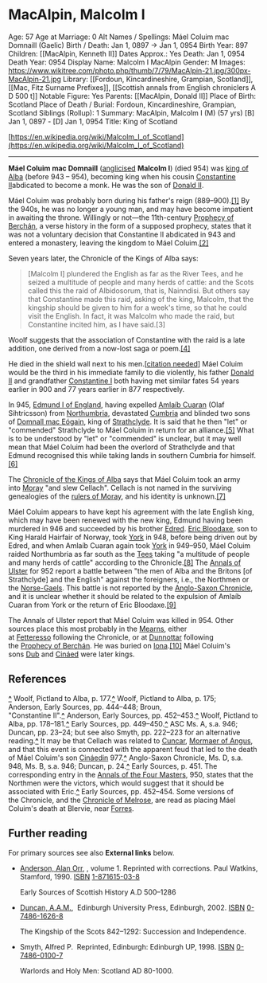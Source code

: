 # MacAlpin, Malcolm I

Age: 57
Age at Marriage: 0
Alt Names / Spellings: Máel Coluim mac Domnaill (Gaelic)
Birth / Death: Jan 1, 0897 → Jan 1, 0954
Birth Year: 897
Children: [[MacAlpin, Kenneth II]]
Dates Approx.: Yes
Death: Jan 1, 0954
Death Year: 0954
Display Name: Malcolm I MacAlpin
Gender: M
Images: https://www.wikitree.com/photo.php/thumb/7/79/MacAlpin-21.jpg/300px-MacAlpin-21.jpg
Library: [[Fordoun, Kincardineshire, Grampian, Scotland]], [[Mac, Fitz Surname Prefixes]], [[Scottish annals from English chroniclers A D 500 t]]
Notable Figure: Yes
Parents: [[MacAlpin, Donald II]]
Place of Birth: Scotland
Place of Death / Burial: Fordoun, Kincardineshire, Grampian, Scotland
Siblings (Rollup): 1
Summary: MacAlpin, Malcolm I (M) (57 yrs)
[B] Jan 1, 0897 - [D] Jan 1, 0954
Title: King of Scotland

[https://en.wikipedia.org/wiki/Malcolm_I_of_Scotland](https://en.wikipedia.org/wiki/Malcolm_I_of_Scotland)

---

**Máel Coluim mac Domnaill** ([anglicised](https://en.wikipedia.org/wiki/Anglicised) **Malcolm I**) (died 954) was [king of Alba](https://en.wikipedia.org/wiki/King_of_Alba) (before 943 – 954), becoming king when his cousin [Constantine II](https://en.wikipedia.org/wiki/Constantine_II_of_Scotland)abdicated to become a monk. He was the son of [Donald II](https://en.wikipedia.org/wiki/Donald_II).

Máel Coluim was probably born during his father's reign (889–900).[[1]](https://en.wikipedia.org/wiki/Malcolm_I#cite_note-1) By the 940s, he was no longer a young man, and may have become impatient in awaiting the throne. Willingly or not—the 11th-century [Prophecy of Berchán](https://en.wikipedia.org/wiki/Prophecy_of_Berch%C3%A1n), a verse history in the form of a supposed prophecy, states that it was not a voluntary decision that Constantine II abdicated in 943 and entered a monastery, leaving the kingdom to Máel Coluim.[[2]](https://en.wikipedia.org/wiki/Malcolm_I#cite_note-2)

Seven years later, the Chronicle of the Kings of Alba says:

> [Malcolm I] plundered the English as far as the River Tees, and he seized a multitude of people and many herds of cattle: and the Scots called this the raid of Albidosorum, that is, Nainndisi. But others say that Constantine made this raid, asking of the king, Malcolm, that the kingship should be given to him for a week's time, so that he could visit the English. In fact, it was Malcolm who made the raid, but Constantine incited him, as I have said.[3]

Woolf suggests that the association of Constantine with the raid is a late addition, one derived from a now-lost saga or poem.[[4]](https://en.wikipedia.org/wiki/Malcolm_I#cite_note-4)

He died in the shield wall next to his men.[[citation needed](https://en.wikipedia.org/wiki/Wikipedia:Citation_needed)] Máel Coluim would be the third in his immediate family to die violently, his father [Donald II](https://en.wikipedia.org/wiki/Donald_II_of_Scotland) and grandfather [Constantine I](https://en.wikipedia.org/wiki/Constantine_I_of_Scotland) both having met similar fates 54 years earlier in 900 and 77 years earlier in 877 respectively.

In 945, [Edmund I of England](https://en.wikipedia.org/wiki/Edmund_I_of_England), having expelled [Amlaíb Cuaran](https://en.wikipedia.org/wiki/Olaf_Cuaran) (Olaf Sihtricsson) from [Northumbria](https://en.wikipedia.org/wiki/Northumbria), devastated [Cumbria](https://en.wikipedia.org/wiki/Cumbria) and blinded two sons of [Domnall mac Eógain](https://en.wikipedia.org/wiki/Domnall_III_of_Strathclyde), king of [Strathclyde](https://en.wikipedia.org/wiki/Kingdom_of_Strathclyde). It is said that he then "let" or "commended" Strathclyde to Máel Coluim in return for an alliance.[[5]](https://en.wikipedia.org/wiki/Malcolm_I#cite_note-5) What is to be understood by "let" or "commended" is unclear, but it may well mean that Máel Coluim had been the overlord of Strathclyde and that Edmund recognised this while taking lands in southern Cumbria for himself.[[6]](https://en.wikipedia.org/wiki/Malcolm_I#cite_note-6)

The [Chronicle of the Kings of Alba](https://en.wikipedia.org/wiki/Chronicle_of_the_Kings_of_Alba) says that Máel Coluim took an army into [Moray](https://en.wikipedia.org/wiki/Mormaerdom_of_Moray) "and slew Cellach". Cellach is not named in the surviving genealogies of the [rulers of Moray](https://en.wikipedia.org/wiki/Mormaer_of_Moray), and his identity is unknown.[[7]](https://en.wikipedia.org/wiki/Malcolm_I#cite_note-7)

Máel Coluim appears to have kept his agreement with the late English king, which may have been renewed with the new king, Edmund having been murdered in 946 and succeeded by his brother [Edred](https://en.wikipedia.org/wiki/Edred_of_England). [Eric Bloodaxe](https://en.wikipedia.org/wiki/Eric_Bloodaxe), son to King Harald Hairfair of Norway, took [York](https://en.wikipedia.org/wiki/York) in 948, before being driven out by Edred, and when Amlaíb Cuaran again took [York](https://en.wikipedia.org/wiki/York) in 949–950, Máel Coluim raided Northumbria as far south as the [Tees](https://en.wikipedia.org/wiki/River_Tees) taking "a multitude of people and many herds of cattle" according to the Chronicle.[[8]](https://en.wikipedia.org/wiki/Malcolm_I#cite_note-8) The [Annals of Ulster](https://en.wikipedia.org/wiki/Annals_of_Ulster) for 952 report a battle between "the men of Alba and the Britons [of Strathclyde] and the English" against the foreigners, i.e., the Northmen or the [Norse-Gaels](https://en.wikipedia.org/wiki/Norse-Gaels). This battle is not reported by the [Anglo-Saxon Chronicle](https://en.wikipedia.org/wiki/Anglo-Saxon_Chronicle), and it is unclear whether it should be related to the expulsion of Amlaíb Cuaran from York or the return of Eric Bloodaxe.[[9]](https://en.wikipedia.org/wiki/Malcolm_I#cite_note-9)

The Annals of Ulster report that Máel Coluim was killed in 954. Other sources place this most probably in the [Mearns](https://en.wikipedia.org/wiki/Kincardineshire), either at [Fetteresso](https://en.wikipedia.org/wiki/Fetteresso_Castle) following the Chronicle, or at [Dunnottar](https://en.wikipedia.org/wiki/Dunnottar) following the [Prophecy of Berchán](https://en.wikipedia.org/wiki/Prophecy_of_Berch%C3%A1n). He was buried on [Iona](https://en.wikipedia.org/wiki/Iona).[[10]](https://en.wikipedia.org/wiki/Malcolm_I#cite_note-10) Máel Coluim's sons [Dub](https://en.wikipedia.org/wiki/Dub,_King_of_Scotland) and [Cináed](https://en.wikipedia.org/wiki/Kenneth_II_of_Scotland) were later kings.

## References

**[^](https://en.wikipedia.org/wiki/Malcolm_I#cite_ref-1)** Woolf, Pictland to Alba, p. 177.**[^](https://en.wikipedia.org/wiki/Malcolm_I#cite_ref-2)** Woolf, Pictland to Alba, p. 175; Anderson, Early Sources, pp. 444–448; Broun, "Constantine II".**[^](https://en.wikipedia.org/wiki/Malcolm_I#cite_ref-3)** Anderson, Early Sources, pp. 452–453.**[^](https://en.wikipedia.org/wiki/Malcolm_I#cite_ref-4)** Woolf, Pictland to Alba, pp. 178–181.**[^](https://en.wikipedia.org/wiki/Malcolm_I#cite_ref-5)** Early Sources, pp. 449–450.**[^](https://en.wikipedia.org/wiki/Malcolm_I#cite_ref-6)** ASC Ms. A, s.a. 946; Duncan, pp. 23–24; but see also Smyth, pp. 222–223 for an alternative reading.**[^](https://en.wikipedia.org/wiki/Malcolm_I#cite_ref-7)** It may be that Cellach was related to [Cuncar](https://en.wikipedia.org/wiki/Cuncar_of_Angus), [Mormaer of Angus](https://en.wikipedia.org/wiki/Mormaer_of_Angus), and that this event is connected with the apparent feud that led to the death of Máel Coluim's son [Cináedin](https://en.wikipedia.org/w/index.php?title=Kenneth_II_of_Scots&action=edit&redlink=1) 977.**[^](https://en.wikipedia.org/wiki/Malcolm_I#cite_ref-8)** Anglo-Saxon Chronicle, Ms. D, s.a. 948, Ms. B, s.a. 946; Duncan, p. 24.**[^](https://en.wikipedia.org/wiki/Malcolm_I#cite_ref-9)** Early Sources, p. 451. The corresponding entry in the [Annals of the Four Masters](https://en.wikipedia.org/wiki/Annals_of_the_Four_Masters), 950, states that the Northmen were the victors, which would suggest that it should be associated with Eric.**[^](https://en.wikipedia.org/wiki/Malcolm_I#cite_ref-10)** Early Sources, pp. 452–454. Some versions of the Chronicle, and the [Chronicle of Melrose](https://en.wikipedia.org/wiki/Chronicle_of_Melrose), are read as placing Máel Coluim's death at Blervie, near [Forres](https://en.wikipedia.org/wiki/Forres).

## Further reading

For primary sources see also **External links** below.

- [Anderson, Alan Orr](https://en.wikipedia.org/wiki/Alan_Orr_Anderson), , volume 1. Reprinted with corrections. Paul Watkins, Stamford, 1990. [ISBN](https://en.wikipedia.org/wiki/ISBN_(identifier)) [1-871615-03-8](https://en.wikipedia.org/wiki/Special:BookSources/1-871615-03-8)

    Early Sources of Scottish History A.D 500–1286

- [Duncan, A.A.M.](https://en.wikipedia.org/wiki/A._A._M._Duncan),  Edinburgh University Press, Edinburgh, 2002. [ISBN](https://en.wikipedia.org/wiki/ISBN_(identifier)) [0-7486-1626-8](https://en.wikipedia.org/wiki/Special:BookSources/0-7486-1626-8)

    The Kingship of the Scots 842–1292: Succession and Independence.

- Smyth, Alfred P.  Reprinted, Edinburgh: Edinburgh UP, 1998. [ISBN](https://en.wikipedia.org/wiki/ISBN_(identifier)) [0-7486-0100-7](https://en.wikipedia.org/wiki/Special:BookSources/0-7486-0100-7)

    Warlords and Holy Men: Scotland AD 80-1000.